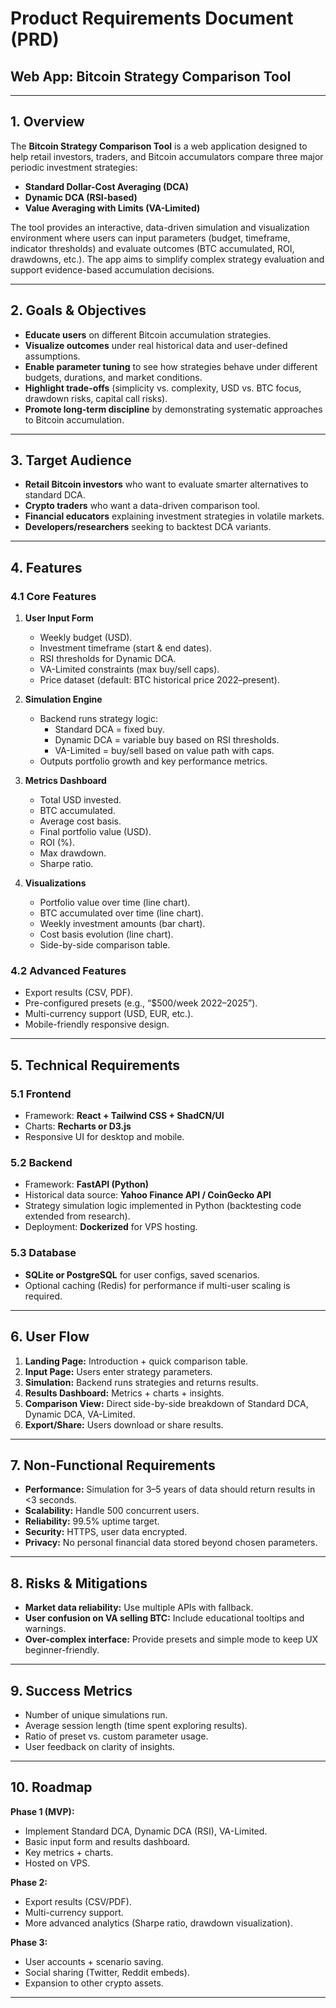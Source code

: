# Product Requirements Document (PRD)
## Web App: Bitcoin Strategy Comparison Tool

---

## 1. Overview
The **Bitcoin Strategy Comparison Tool** is a web application designed to help retail investors, traders, and Bitcoin accumulators compare three major periodic investment strategies:
- **Standard Dollar-Cost Averaging (DCA)**
- **Dynamic DCA (RSI-based)**
- **Value Averaging with Limits (VA-Limited)**

The tool provides an interactive, data-driven simulation and visualization environment where users can input parameters (budget, timeframe, indicator thresholds) and evaluate outcomes (BTC accumulated, ROI, drawdowns, etc.). The app aims to simplify complex strategy evaluation and support evidence-based accumulation decisions.

---

## 2. Goals & Objectives
- **Educate users** on different Bitcoin accumulation strategies.
- **Visualize outcomes** under real historical data and user-defined assumptions.
- **Enable parameter tuning** to see how strategies behave under different budgets, durations, and market conditions.
- **Highlight trade-offs** (simplicity vs. complexity, USD vs. BTC focus, drawdown risks, capital call risks).
- **Promote long-term discipline** by demonstrating systematic approaches to Bitcoin accumulation.

---

## 3. Target Audience
- **Retail Bitcoin investors** who want to evaluate smarter alternatives to standard DCA.
- **Crypto traders** who want a data-driven comparison tool.
- **Financial educators** explaining investment strategies in volatile markets.
- **Developers/researchers** seeking to backtest DCA variants.

---

## 4. Features

### 4.1 Core Features
1. **User Input Form**
   - Weekly budget (USD).
   - Investment timeframe (start & end dates).
   - RSI thresholds for Dynamic DCA.
   - VA-Limited constraints (max buy/sell caps).
   - Price dataset (default: BTC historical price 2022–present).

2. **Simulation Engine**
   - Backend runs strategy logic:
     - Standard DCA = fixed buy.
     - Dynamic DCA = variable buy based on RSI thresholds.
     - VA-Limited = buy/sell based on value path with caps.
   - Outputs portfolio growth and key performance metrics.

3. **Metrics Dashboard**
   - Total USD invested.
   - BTC accumulated.
   - Average cost basis.
   - Final portfolio value (USD).
   - ROI (%).
   - Max drawdown.
   - Sharpe ratio.

4. **Visualizations**
   - Portfolio value over time (line chart).
   - BTC accumulated over time (line chart).
   - Weekly investment amounts (bar chart).
   - Cost basis evolution (line chart).
   - Side-by-side comparison table.

### 4.2 Advanced Features
- Export results (CSV, PDF).
- Pre-configured presets (e.g., “\$500/week 2022–2025”).
- Multi-currency support (USD, EUR, etc.).
- Mobile-friendly responsive design.

---

## 5. Technical Requirements

### 5.1 Frontend
- Framework: **React + Tailwind CSS + ShadCN/UI**
- Charts: **Recharts or D3.js**
- Responsive UI for desktop and mobile.

### 5.2 Backend
- Framework: **FastAPI (Python)**
- Historical data source: **Yahoo Finance API / CoinGecko API**
- Strategy simulation logic implemented in Python (backtesting code extended from research).
- Deployment: **Dockerized** for VPS hosting.

### 5.3 Database
- **SQLite or PostgreSQL** for user configs, saved scenarios.
- Optional caching (Redis) for performance if multi-user scaling is required.

---

## 6. User Flow
1. **Landing Page:** Introduction + quick comparison table.
2. **Input Page:** Users enter strategy parameters.
3. **Simulation:** Backend runs strategies and returns results.
4. **Results Dashboard:** Metrics + charts + insights.
5. **Comparison View:** Direct side-by-side breakdown of Standard DCA, Dynamic DCA, VA-Limited.
6. **Export/Share:** Users download or share results.

---

## 7. Non-Functional Requirements
- **Performance:** Simulation for 3–5 years of data should return results in <3 seconds.
- **Scalability:** Handle 500 concurrent users.
- **Reliability:** 99.5% uptime target.
- **Security:** HTTPS, user data encrypted.
- **Privacy:** No personal financial data stored beyond chosen parameters.

---

## 8. Risks & Mitigations
- **Market data reliability:** Use multiple APIs with fallback.
- **User confusion on VA selling BTC:** Include educational tooltips and warnings.
- **Over-complex interface:** Provide presets and simple mode to keep UX beginner-friendly.

---

## 9. Success Metrics
- Number of unique simulations run.
- Average session length (time spent exploring results).
- Ratio of preset vs. custom parameter usage.
- User feedback on clarity of insights.

---

## 10. Roadmap
**Phase 1 (MVP):**
- Implement Standard DCA, Dynamic DCA (RSI), VA-Limited.
- Basic input form and results dashboard.
- Key metrics + charts.
- Hosted on VPS.

**Phase 2:**
- Export results (CSV/PDF).
- Multi-currency support.
- More advanced analytics (Sharpe ratio, drawdown visualization).

**Phase 3:**
- User accounts + scenario saving.
- Social sharing (Twitter, Reddit embeds).
- Expansion to other crypto assets.

---